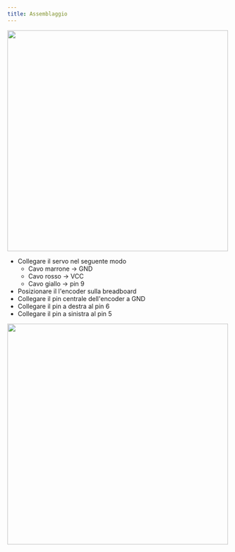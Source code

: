 ```yaml
---
title: Assemblaggio
---
```


<img src="http://projects.ebmstore.it/images/servo-encoder/servo_encoder.png" alt="" style="width: 500px;"/>

  * Collegare il servo nel seguente modo
     * Cavo marrone -> GND
     * Cavo rosso -> VCC
     * Cavo giallo -> pin 9
  * Posizionare il l'encoder sulla breadboard
  * Collegare il pin centrale dell'encoder a GND
  * Collegare il pin a destra al pin 6
  * Collegare il pin a sinistra al pin 5

<img src="http://projects.ebmstore.it/images/servo-encoder/1.jpg" alt="" style="width: 500px;"/>